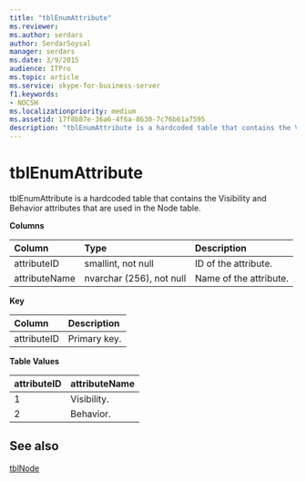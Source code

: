 ```yaml
---
title: "tblEnumAttribute"
ms.reviewer: 
ms.author: serdars
author: SerdarSoysal
manager: serdars
ms.date: 3/9/2015
audience: ITPro
ms.topic: article
ms.service: skype-for-business-server
f1.keywords:
- NOCSH
ms.localizationpriority: medium
ms.assetid: 17f8b87e-36a6-4f6a-8630-7c76b61a7595
description: "tblEnumAttribute is a hardcoded table that contains the Visibility and Behavior attributes that are used in the Node table."
---
```


# tblEnumAttribute
 
tblEnumAttribute is a hardcoded table that contains the Visibility and Behavior attributes that are used in the Node table.
  
**Columns**

|**Column**|**Type**|**Description**|
|:-----|:-----|:-----|
|attributeID  <br/> |smallint, not null  <br/> |ID of the attribute.  <br/> |
|attributeName  <br/> |nvarchar (256), not null  <br/> |Name of the attribute.  <br/> |
   
**Key**

|**Column**|**Description**|
|:-----|:-----|
|attributeID  <br/> |Primary key.  <br/> |
   
**Table Values**

|**attributeID**|**attributeName**|
|:-----|:-----|
|1  <br/> |Visibility.  <br/> |
|2  <br/> |Behavior.  <br/> |
   
## See also

[tblNode](tblnode.md)
